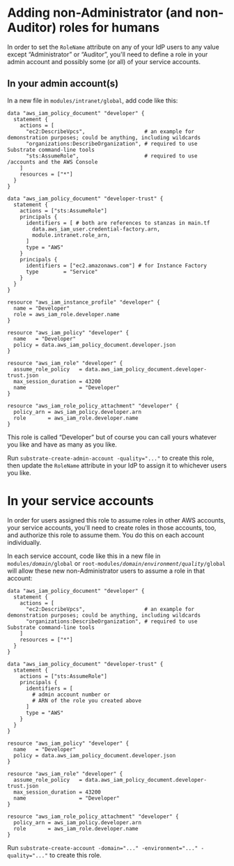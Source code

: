 # Adding non-Administrator (and non-Auditor) roles for humans

In order to set the `RoleName` attribute on any of your IdP users to any value except &ldquo;Administrator&rdquo; or &ldquo;Auditor&rdquo;, you'll need to define a role in your admin account and possibly some (or all) of your service accounts.

## In your admin account(s)

In a new file in `modules/intranet/global`, add code like this:

    data "aws_iam_policy_document" "developer" {
      statement {
        actions = [
          "ec2:DescribeVpcs",                   # an example for demonstration purposes; could be anything, including wildcards
          "organizations:DescribeOrganization", # required to use Substrate command-line tools
          "sts:AssumeRole",                     # required to use /accounts and the AWS Console
        ]
        resources = ["*"]
      }
    }

    data "aws_iam_policy_document" "developer-trust" {
      statement {
        actions = ["sts:AssumeRole"]
        principals {
          identifiers = [ # both are references to stanzas in main.tf
            data.aws_iam_user.credential-factory.arn,
            module.intranet.role_arn,
          ]
          type = "AWS"
        }
        principals {
          identifiers = ["ec2.amazonaws.com"] # for Instance Factory
          type        = "Service"
        }
      }
    }

    resource "aws_iam_instance_profile" "developer" {
      name = "Developer"
      role = aws_iam_role.developer.name
    }

    resource "aws_iam_policy" "developer" {
      name   = "Developer"
      policy = data.aws_iam_policy_document.developer.json
    }

    resource "aws_iam_role" "developer" {
      assume_role_policy   = data.aws_iam_policy_document.developer-trust.json
      max_session_duration = 43200
      name                 = "Developer"
    }

    resource "aws_iam_role_policy_attachment" "developer" {
      policy_arn = aws_iam_policy.developer.arn
      role       = aws_iam_role.developer.name
    }

This role is called &ldquo;Developer&rdquo; but of course you can call yours whatever you like and have as many as you like.

Run `substrate-create-admin-account -quality="..."` to create this role, then update the `RoleName` attribute in your IdP to assign it to whichever users you like.

# In your service accounts

In order for users assigned this role to assume roles in other AWS accounts, your service accounts, you'll need to create roles in those accounts, too, and authorize this role to assume them. You do this on each account individually.

In each service account, code like this in a new file in <code>modules/<em>domain</em>/global</code> or <code>root-modules/<em>domain</em>/<em>environment</em>/<em>quality</em>/global</code> will allow these new non-Administrator users to assume a role in that account:

    data "aws_iam_policy_document" "developer" {
      statement {
        actions = [
          "ec2:DescribeVpcs",                   # an example for demonstration purposes; could be anything, including wildcards
          "organizations:DescribeOrganization", # required to use Substrate command-line tools
        ]
        resources = ["*"]
      }
    }

    data "aws_iam_policy_document" "developer-trust" {
      statement {
        actions = ["sts:AssumeRole"]
        principals {
          identifiers = [
            # admin account number or
            # ARN of the role you created above
          ]
          type = "AWS"
        }
      }
    }

    resource "aws_iam_policy" "developer" {
      name   = "Developer"
      policy = data.aws_iam_policy_document.developer.json
    }

    resource "aws_iam_role" "developer" {
      assume_role_policy   = data.aws_iam_policy_document.developer-trust.json
      max_session_duration = 43200
      name                 = "Developer"
    }

    resource "aws_iam_role_policy_attachment" "developer" {
      policy_arn = aws_iam_policy.developer.arn
      role       = aws_iam_role.developer.name
    }

Run `substrate-create-account -domain="..." -environment="..." -quality="..."` to create this role.
